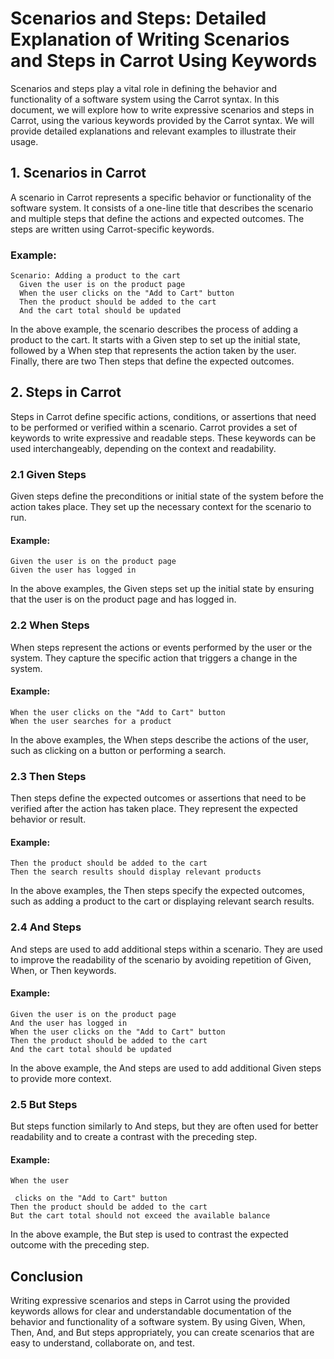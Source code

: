 # Scenarios and Steps: Detailed Explanation of Writing Scenarios and Steps in Carrot Using Keywords

Scenarios and steps play a vital role in defining the behavior and functionality of a software system using the Carrot syntax. In this document, we will explore how to write expressive scenarios and steps in Carrot, using the various keywords provided by the Carrot syntax. We will provide detailed explanations and relevant examples to illustrate their usage.

## 1. Scenarios in Carrot

A scenario in Carrot represents a specific behavior or functionality of the software system. It consists of a one-line title that describes the scenario and multiple steps that define the actions and expected outcomes. The steps are written using Carrot-specific keywords.

### Example:
```gherkin
Scenario: Adding a product to the cart
  Given the user is on the product page
  When the user clicks on the "Add to Cart" button
  Then the product should be added to the cart
  And the cart total should be updated
```

In the above example, the scenario describes the process of adding a product to the cart. It starts with a Given step to set up the initial state, followed by a When step that represents the action taken by the user. Finally, there are two Then steps that define the expected outcomes.

## 2. Steps in Carrot

Steps in Carrot define specific actions, conditions, or assertions that need to be performed or verified within a scenario. Carrot provides a set of keywords to write expressive and readable steps. These keywords can be used interchangeably, depending on the context and readability.

### 2.1 Given Steps

Given steps define the preconditions or initial state of the system before the action takes place. They set up the necessary context for the scenario to run.

#### Example:
```gherkin
Given the user is on the product page
Given the user has logged in
```

In the above examples, the Given steps set up the initial state by ensuring that the user is on the product page and has logged in.

### 2.2 When Steps

When steps represent the actions or events performed by the user or the system. They capture the specific action that triggers a change in the system.

#### Example:
```gherkin
When the user clicks on the "Add to Cart" button
When the user searches for a product
```

In the above examples, the When steps describe the actions of the user, such as clicking on a button or performing a search.

### 2.3 Then Steps

Then steps define the expected outcomes or assertions that need to be verified after the action has taken place. They represent the expected behavior or result.

#### Example:
```gherkin
Then the product should be added to the cart
Then the search results should display relevant products
```

In the above examples, the Then steps specify the expected outcomes, such as adding a product to the cart or displaying relevant search results.

### 2.4 And Steps

And steps are used to add additional steps within a scenario. They are used to improve the readability of the scenario by avoiding repetition of Given, When, or Then keywords.

#### Example:
```gherkin
Given the user is on the product page
And the user has logged in
When the user clicks on the "Add to Cart" button
Then the product should be added to the cart
And the cart total should be updated
```

In the above example, the And steps are used to add additional Given steps to provide more context.

### 2.5 But Steps

But steps function similarly to And steps, but they are often used for better readability and to create a contrast with the preceding step.

#### Example:
```gherkin
When the user

 clicks on the "Add to Cart" button
Then the product should be added to the cart
But the cart total should not exceed the available balance
```

In the above example, the But step is used to contrast the expected outcome with the preceding step.

## Conclusion

Writing expressive scenarios and steps in Carrot using the provided keywords allows for clear and understandable documentation of the behavior and functionality of a software system. By using Given, When, Then, And, and But steps appropriately, you can create scenarios that are easy to understand, collaborate on, and test.